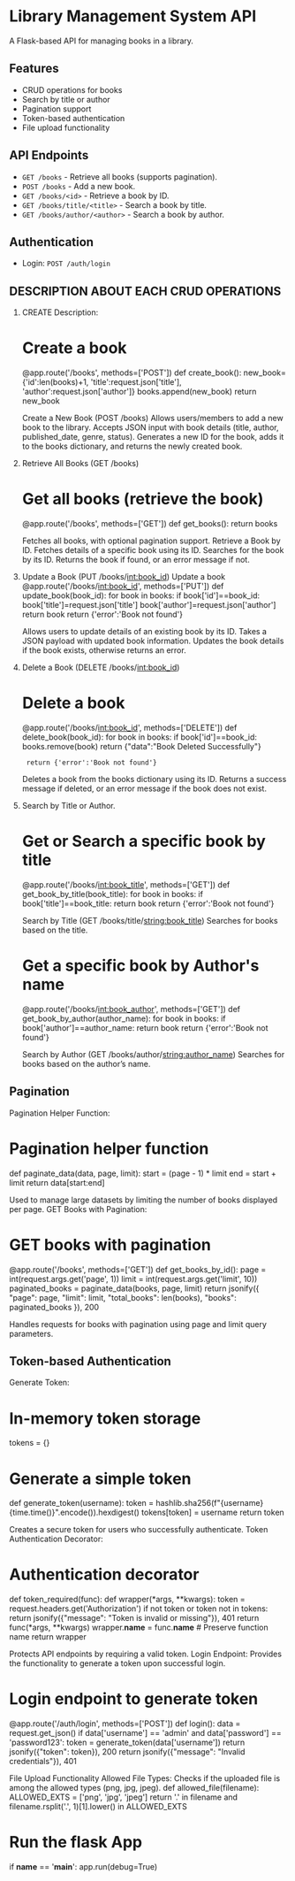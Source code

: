 # Library Management System API

A Flask-based API for managing books in a library.

## Features
- CRUD operations for books
- Search by title or author
- Pagination support
- Token-based authentication
- File upload functionality

## API Endpoints
- `GET /books` - Retrieve all books (supports pagination).
- `POST /books` - Add a new book.
- `GET /books/<id>` - Retrieve a book by ID.
- `GET /books/title/<title>` - Search a book by title.
- `GET /books/author/<author>` - Search a book by author.

## Authentication
- Login: `POST /auth/login`

## DESCRIPTION ABOUT EACH CRUD OPERATIONS
1. CREATE Description:
    # Create a book
    @app.route('/books', methods=['POST'])
    def create_book():
        new_book={'id':len(books)+1, 'title':request.json['title'], 'author':request.json['author']}
    books.append(new_book)
    return new_book

    Create a New Book (POST /books)
    Allows users/members to add a new book to the library.
    Accepts JSON input with book details (title, author, published_date, genre, status).
    Generates a new ID for the book, adds it to the books dictionary, and returns the newly created book.

2. Retrieve All Books (GET /books)
   # Get all books (retrieve the book)
   @app.route('/books', methods=['GET'])
   def get_books():
      return books

   Fetches all books, with optional pagination support.
   Retrieve a Book by ID. 
   Fetches details of a specific book using its ID.
   Searches for the book by its ID.
   Returns the book if found, or an error message if not.

3. Update a Book (PUT /books/<int:book_id>)
    Update a book
    @app.route('/books/<int:book_id>', methods=['PUT'])
    def update_book(book_id):
        for book in books:
            if book['id']==book_id:
                book['title']=request.json['title']
                book['author']=request.json['author']
                return book 
        return {'error':'Book not found'}

   Allows users to update details of an existing book by its ID.
   Takes a JSON payload with updated book information.
   Updates the book details if the book exists, otherwise returns an error.

4. Delete a Book (DELETE /books/<int:book_id>)
   # Delete a book
    @app.route('/books/<int:book_id>', methods=['DELETE'])
    def delete_book(book_id):
        for book in books:
            if book['id']==book_id:
                books.remove(book)
                return {"data":"Book Deleted Successfully"}
    
        return {'error':'Book not found'}

   Deletes a book from the books dictionary using its ID.
   Returns a success message if deleted, or an error message if the book does not exist.

5. Search by Title or Author.
   # Get or Search a specific book by title 
   @app.route('/books/<int:book_title>', methods=['GET'])
   def get_book_by_title(book_title):
       for book in books:
           if book['title']==book_title:
              return book
    return {'error':'Book not found'}
   
    Search by Title (GET /books/title/<string:book_title>)
    Searches for books based on the title.

   # Get a specific book by Author's name
   @app.route('/books/<int:book_author>', methods=['GET'])
   def get_book_by_author(author_name):
       for book in books:
           if book['author']==author_name:
              return book
    return {'error':'Book not found'}
   
   Search by Author (GET /books/author/<string:author_name>)
   Searches for books based on the author’s name.

## Pagination
Pagination Helper Function:
# Pagination helper function
def paginate_data(data, page, limit):
    start = (page - 1) * limit
    end = start + limit
    return data[start:end]

Used to manage large datasets by limiting the number of books displayed per page.
GET Books with Pagination:
# GET books with pagination
@app.route('/books', methods=['GET'])
def get_books_by_id():
    page = int(request.args.get('page', 1))
    limit = int(request.args.get('limit', 10))
    paginated_books = paginate_data(books, page, limit)
    return jsonify({
        "page": page,
        "limit": limit,
        "total_books": len(books),
        "books": paginated_books
    }), 200

Handles requests for books with pagination using page and limit query parameters.

## Token-based Authentication
Generate Token:
# In-memory token storage
tokens = {}
# Generate a simple token
def generate_token(username):
    token = hashlib.sha256(f"{username}{time.time()}".encode()).hexdigest()
    tokens[token] = username
    return token
    
Creates a secure token for users who successfully authenticate.
Token Authentication Decorator:
# Authentication decorator
def token_required(func):
    def wrapper(*args, **kwargs):
        token = request.headers.get('Authorization')
        if not token or token not in tokens:
            return jsonify({"message": "Token is invalid or missing"}), 401
        return func(*args, **kwargs)
    wrapper.__name__ = func.__name__  # Preserve function name
    return wrapper
    
Protects API endpoints by requiring a valid token.
Login Endpoint:
Provides the functionality to generate a token upon successful login.
# Login endpoint to generate token
@app.route('/auth/login', methods=['POST'])
def login():
    data = request.get_json()
    if data['username'] == 'admin' and data['password'] == 'password123':
        token = generate_token(data['username'])
        return jsonify({"token": token}), 200
    return jsonify({"message": "Invalid credentials"}), 401

File Upload Functionality
Allowed File Types:
Checks if the uploaded file is among the allowed types (png, jpg, jpeg).
def allowed_file(filename):
    ALLOWED_EXTS = ['png', 'jpg', 'jpeg']
    return '.' in filename and filename.rsplit('.', 1)[1].lower() in ALLOWED_EXTS


# Run the flask App
if __name__ == '__main__':
    app.run(debug=True)
